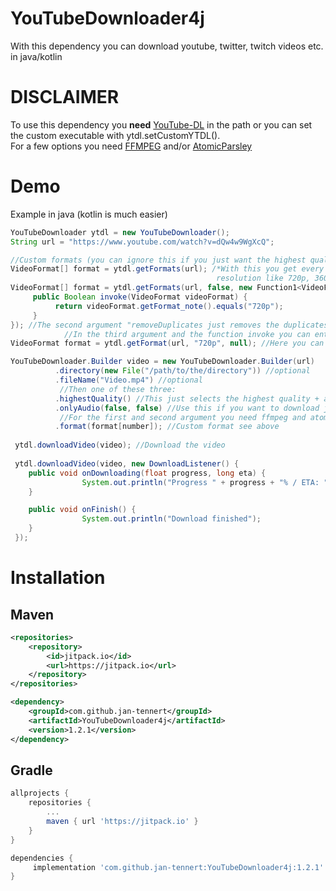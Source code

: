 # YouTubeDownloader4j
With this dependency you can download youtube, twitter, twitch videos etc. in java/kotlin

# DISCLAIMER

To use this dependency you __need__ [YouTube-DL](https://youtube-dl.org) in the path or you can set the custom executable with ytdl.setCustomYTDL().\
For a few options you need [FFMPEG](https://www.ffmpeg.org) and/or [AtomicParsley](http://atomicparsley.sourceforge.net)

# Demo
Example in java (kotlin is much easier)
```java
YouTubeDownloader ytdl = new YouTubeDownloader();
String url = "https://www.youtube.com/watch?v=dQw4w9WgXcQ";

//Custom formats (you can ignore this if you just want the highest quality or only audio
VideoFormat[] format = ytdl.getFormats(url); /*With this you get every format. Every format has an extension like m4a or mp4 and a
                                              resolution like 720p, 360p etc.*/
VideoFormat[] format = ytdl.getFormats(url, false, new Function1<VideoFormat, Boolean>() {
     public Boolean invoke(VideoFormat videoFormat) {
          return videoFormat.getFormat_note().equals("720p");
     }
}); //The second argument "removeDuplicates just removes the duplicates from the list. E.g. multiple 720p formats can be in the list.
            //In the third argument and the function invoke you can enter what the video format must be like. Like a filter
VideoFormat format = ytdl.getFormat(url, "720p", null); //Here you can get first format which has the given resolution and extension (extension is nullable)

YouTubeDownloader.Builder video = new YouTubeDownloader.Builder(url)
          .directory(new File("/path/to/the/directory")) //optional
          .fileName("Video.mp4") //optional
           //Then one of these three:
          .highestQuality() //This just selects the highest quality + audio. Recommended
          .onlyAudio(false, false) //Use this if you want to download just the audio of the video
           //For the first and second argument you need ffmpeg and atomicparsley.
          .format(format[number]); //Custom format see above
        
 ytdl.downloadVideo(video); //Download the video
        
 ytdl.downloadVideo(video, new DownloadListener() {
    public void onDownloading(float progress, long eta) {
                System.out.println("Progress " + progress + "% / ETA: " + eta + "s");
    }

    public void onFinish() {
                System.out.println("Download finished");
    }
 });
```

# Installation

## Maven
```xml
<repositories>
	<repository>
	    <id>jitpack.io</id>
	    <url>https://jitpack.io</url>
	</repository>
</repositories>
```

```xml
<dependency>
    <groupId>com.github.jan-tennert</groupId>
    <artifactId>YouTubeDownloader4j</artifactId>
    <version>1.2.1</version>
</dependency>
```

## Gradle

```gradle
allprojects {
	repositories {
		...
		maven { url 'https://jitpack.io' }
	}
}
```

```gradle
dependencies {
     implementation 'com.github.jan-tennert:YouTubeDownloader4j:1.2.1'
}
```
